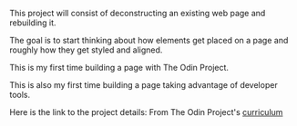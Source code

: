 This project will consist of deconstructing an existing web page and rebuilding it.

The goal is to start thinking about how elements get placed on a page and roughly how they get styled and aligned.

This is my first time building a page with The Odin Project.

This is also my first time building a page taking advantage of developer tools.

Here is the link to the project details:
From The Odin Project's [curriculum](http://www.theodinproject.com/courses/web-development-101/lessons/html-css)